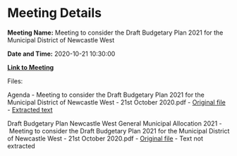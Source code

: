# Meeting Details

**Meeting Name:** Meeting to consider the Draft Budgetary Plan 2021 for the Municipal District of Newcastle West

**Date and Time:** 2020-10-21 10:30:00

**[Link to Meeting](https://www.limerick.ie/council/whats-on/meeting-consider-draft-budgetary-plan-2021-municipal-district-newcastle-west)**

Files: 

Agenda - Meeting to consider the Draft Budgetary Plan 2021 for the Municipal District of Newcastle West - 21st October 2020.pdf - [Original file](https://www.limerick.ie/sites/default/files/media/documents/2020-10/00-2020-10-21-agenda-draft-budgetary-plan.pdf) - [Extracted text](./Agenda%20-%C2%A0Meeting%20to%20consider%20the%20Draft%20Budgetary%20Plan%202021%20for%20the%20Municipal%20District%20of%20Newcastle%20West%20-%2021st%20October%202020.md)

Draft Budgetary Plan Newcastle West General Municipal Allocation 2021 - Meeting to consider the Draft Budgetary Plan 2021 for the Municipal District of Newcastle West - 21st October 2020.pdf - [Original file](https://www.limerick.ie/sites/default/files/media/documents/2020-10/01-2020-10-21-draft-budgetary-plan-ncw-gma-2021.pdf) - Text not extracted

